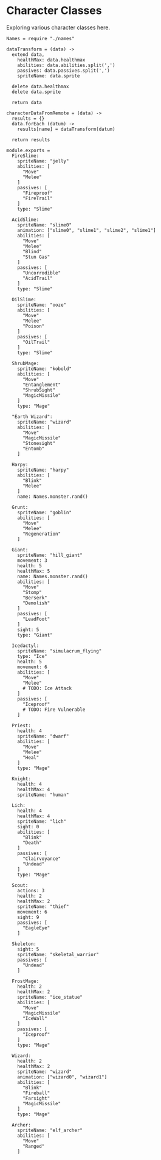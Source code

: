 Character Classes
=================

Exploring various character classes here.

    Names = require "./names"

    dataTransform = (data) ->
      extend data,
        healthMax: data.healthmax
        abilities: data.abilities.split(',')
        passives: data.passives.split(',')
        spriteName: data.sprite

      delete data.healthmax
      delete data.sprite

      return data

    characterDataFromRemote = (data) ->
      results = {}
      data.forEach (datum) ->
        results[name] = dataTransform(datum)

      return results

    module.exports =
      FireSlime:
        spriteName: "jelly"
        abilities: [
          "Move"
          "Melee"
        ]
        passives: [
          "Fireproof"
          "FireTrail"
        ]
        type: "Slime"

      AcidSlime:
        spriteName: "slime0"
        animation: ["slime0", "slime1", "slime2", "slime1"]
        abilities: [
          "Move"
          "Melee"
          "Blind"
          "Stun Gas"
        ]
        passives: [
          "Uncorrodible"
          "AcidTrail"
        ]
        type: "Slime"

      OilSlime:
        spriteName: "ooze"
        abilities: [
          "Move"
          "Melee"
          "Poison"
        ]
        passives: [
          "OilTrail"
        ]
        type: "Slime"

      ShrubMage:
        spriteName: "kobold"
        abilities: [
          "Move"
          "Entanglement"
          "ShrubSight"
          "MagicMissile"
        ]
        type: "Mage"

      "Earth Wizard":
        spriteName: "wizard"
        abilities: [
          "Move"
          "MagicMissile"
          "Stonesight"
          "Entomb"
        ]

      Harpy:
        spriteName: "harpy"
        abilities: [
          "Blink"
          "Melee"
        ]
        name: Names.monster.rand()

      Grunt:
        spriteName: "goblin"
        abilities: [
          "Move"
          "Melee"
          "Regeneration"
        ]

      Giant:
        spriteName: "hill_giant"
        movement: 3
        health: 5
        healthMax: 5
        name: Names.monster.rand()
        abilities: [
          "Move"
          "Stomp"
          "Berserk"
          "Demolish"
        ]
        passives: [
          "LeadFoot"
        ]
        sight: 5
        type: "Giant"

      Icedactyl:
        spriteName: "simulacrum_flying"
        type: "Ice"
        health: 5
        movement: 6
        abilities: [
          "Move"
          "Melee"
          # TODO: Ice Attack
        ]
        passives: [
          "Iceproof"
          # TODO: Fire Vulnerable
        ]

      Priest:
        health: 4
        spriteName: "dwarf"
        abilities: [
          "Move"
          "Melee"
          "Heal"
        ]
        type: "Mage"

      Knight:
        health: 4
        healthMax: 4
        spriteName: "human"

      Lich:
        health: 4
        healthMax: 4
        spriteName: "lich"
        sight: 0
        abilities: [
          "Blink"
          "Death"
        ]
        passives: [
          "Clairvoyance"
          "Undead"
        ]
        type: "Mage"

      Scout:
        actions: 3
        health: 2
        healthMax: 2
        spriteName: "thief"
        movement: 6
        sight: 9
        passives: [
          "EagleEye"
        ]

      Skeleton:
        sight: 5
        spriteName: "skeletal_warrior"
        passives: [
          "Undead"
        ]

      FrostMage:
        health: 2
        healthMax: 2
        spriteName: "ice_statue"
        abilities: [
          "Move"
          "MagicMissile"
          "IceWall"
        ]
        passives: [
          "Iceproof"
        ]
        type: "Mage"

      Wizard:
        health: 2
        healthMax: 2
        spriteName: "wizard"
        animation: ["wizard0", "wizard1"]
        abilities: [
          "Blink"
          "Fireball"
          "Farsight"
          "MagicMissile"
        ]
        type: "Mage"

      Archer:
        spriteName: "elf_archer"
        abilities: [
          "Move"
          "Ranged"
        ]
